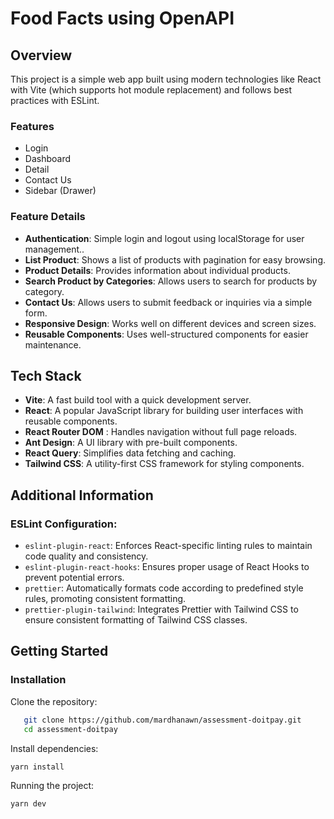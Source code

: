 # Food Facts using OpenAPI

## Overview

This project is a simple web app built using modern technologies like React with Vite (which supports hot module replacement) and follows best practices with ESLint.

### Features

- Login
- Dashboard
- Detail
- Contact Us
- Sidebar (Drawer)

### Feature Details

- **Authentication**: Simple login and logout using localStorage for user management..
- **List Product**: Shows a list of products with pagination for easy browsing.
- **Product Details**: Provides information about individual products.
- **Search Product by Categories**: Allows users to search for products by category.
- **Contact Us**: Allows users to submit feedback or inquiries via a simple form.
- **Responsive Design**: Works well on different devices and screen sizes.
- **Reusable Components**: Uses well-structured components for easier maintenance.

## Tech Stack

- **Vite**: A fast build tool with a quick development server.
- **React**: A popular JavaScript library for building user interfaces with reusable components.
- **React Router DOM** : Handles navigation without full page reloads.
- **Ant Design**: A UI library with pre-built components.
- **React Query**: Simplifies data fetching and caching.
- **Tailwind CSS**: A utility-first CSS framework for styling components.

## Additional Information

### ESLint Configuration:

- `eslint-plugin-react`: Enforces React-specific linting rules to maintain code quality and consistency.
- `eslint-plugin-react-hooks`: Ensures proper usage of React Hooks to prevent potential errors.
- `prettier`: Automatically formats code according to predefined style rules, promoting consistent formatting.
- `prettier-plugin-tailwind`: Integrates Prettier with Tailwind CSS to ensure consistent formatting of Tailwind CSS classes.

## Getting Started

### Installation

Clone the repository:

```bash
   git clone https://github.com/mardhanawn/assessment-doitpay.git
   cd assessment-doitpay
```

Install dependencies:

```bash
yarn install
```

Running the project:

```bash
yarn dev
```
